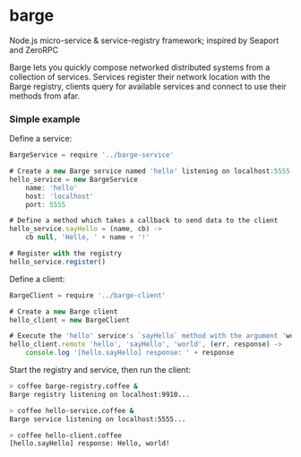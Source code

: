 barge
=====

Node.js micro-service &amp; service-registry framework; inspired by Seaport and ZeroRPC

Barge lets you quickly compose networked distributed systems from a collection of services. Services register their network location with the Barge registry, clients query for available services and connect to use their methods from afar.

### Simple example

Define a service:

```js
BargeService = require '../barge-service'

# Create a new Barge service named 'hello' listening on localhost:5555
hello_service = new BargeService
    name: 'hello'
    host: 'localhost'
    port: 5555

# Define a method which takes a callback to send data to the client
hello_service.sayHello = (name, cb) ->
    cb null, 'Hello, ' + name + '!'

# Register with the registry
hello_service.register()
```

Define a client:

```js
BargeClient = require '../barge-client'

# Create a new Barge client
hello_client = new BargeClient

# Execute the 'hello' service's `sayHello` method with the argument 'world'
hello_client.remote 'hello', 'sayHello', 'world', (err, response) ->
    console.log '[hello.sayHello] response: ' + response
```

Start the registry and service, then run the client:

```sh
> coffee barge-registry.coffee &
Barge registry listening on localhost:9910...

> coffee hello-service.coffee &
Barge service listening on localhost:5555...

> coffee hello-client.coffee
[hello.sayHello] response: Hello, world!
```
